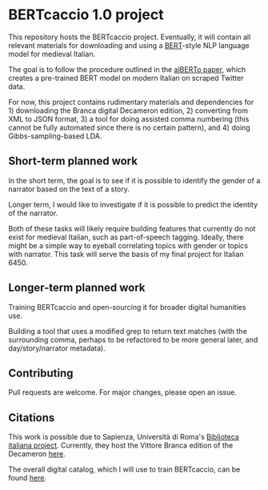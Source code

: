 # BERTcaccio 1.0 project

This repository hosts the BERTcaccio project. Eventually, it will contain all relevant materials for downloading and using a [BERT](https://www.aclweb.org/anthology/N19-1423/)-style NLP language model for medieval Italian. 

The goal is to follow the procedure outlined in the [alBERTo paper](http://ceur-ws.org/Vol-2481/paper57.pdf), which creates a pre-trained BERT model on modern Italian on scraped Twitter data.

For now, this project contains rudimentary materials and dependencies for 1) downloading the Branca digital Decameron edition, 2) converting from XML to JSON format, 3) a tool for doing assisted comma numbering (this cannot be fully automated since there is no certain pattern), and 4) doing Gibbs-sampling-based LDA.

## Short-term planned work

In the short term, the goal is to see if it is possible to identify the gender of a narrator based on the text of a story.

Longer term, I would like to investigate if it is possible to predict the identity of the narrator. 

Both of these tasks will likely require building features that currently do not exist for medieval Italian, such as part-of-speech tagging. Ideally, there might be a simple way to eyeball correlating topics with gender or topics with narrator. This task will serve the basis of my final project for Italian 6450. 

## Longer-term planned work

Training BERTcaccio and open-sourcing it for broader digital humanities use. 

Building a tool that uses a modified grep to return text matches (with the surrounding comma, perhaps to be refactored to be more general later, and day/story/narrator metadata).


## Contributing
Pull requests are welcome. For major changes, please open an issue. 

## Citations

This work is possible due to Sapienza, Università di Roma's [Biblioteca italiana project](http://www.bibliotecaitaliana.it/). Currently, they host the Vittore Branca edition of the Decameron [here](http://backend.bibliotecaitaliana.it/wp-json/muruca-core/v1/xml/bibit000267). 

The overall digital catalog, which I will use to train BERTcaccio, can be found [here](http://www.bibliotecaitaliana.it/catalogo).
